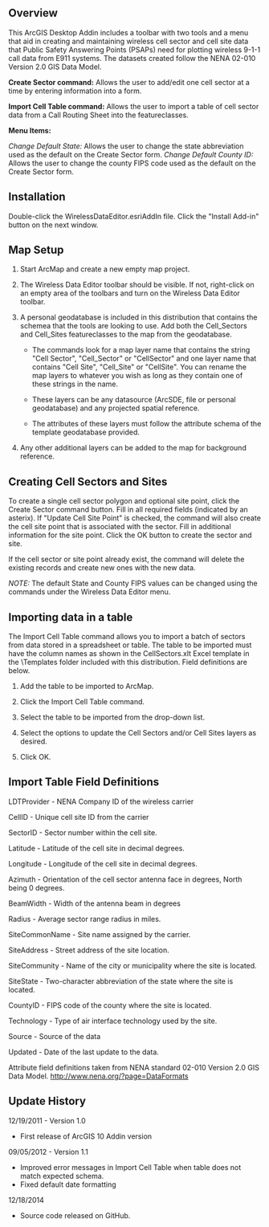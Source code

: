 Overview
------------------------------------------------------------------------------------------------------------------------
This ArcGIS Desktop Addin includes a toolbar with two tools and a menu that aid in creating 
and maintaining wireless cell sector and cell site data that Public Safety Answering Points (PSAPs)
need for plotting wireless 9-1-1 call data from E911 systems. The datasets created follow
the NENA 02-010 Version 2.0 GIS Data Model.

**Create Sector command:** Allows the user to add/edit one cell sector at a time by entering information into a form.

**Import Cell Table command:** Allows the user to import a table of cell sector data from a Call Routing Sheet into the featureclasses.

**Menu Items:** 

_Change Default State:_ Allows the user to change the state abbreviation used as the default on the Create Sector form. 
_Change Default County ID:_ Allows the user to change the county FIPS code used as the default on the Create Sector form.

Installation
-----------------------------------------------------------------------------------------------------------------------
Double-click the WirelessDataEditor.esriAddIn file. Click the "Install Add-in" button on the next window.

Map Setup
-----------------------------------------------------------------------------------------------------------------------
1. Start ArcMap and create a new empty map project.

2. The Wireless Data Editor toolbar should be visible. If not, right-click on an empty area of the
   toolbars and turn on the Wireless Data Editor toolbar.

3. A personal geodatabase is included in this distribution that contains the schemea that the tools are looking to use. Add both the Cell_Sectors and Cell_Sites featureclasses to the map from the geodatabase.
    
	* The commands look for a map layer name that contains the string "Cell Sector", "Cell_Sector" or "CellSector"
      and one layer name that contains "Cell Site", "Cell_Site" or "CellSite". You can rename the map layers to
      whatever you wish as long as they contain one of these strings in the name.

    * These layers can be any datasource (ArcSDE, file or personal geodatabase) and any projected spatial reference. 

	* The attributes of these layers must follow the attribute schema of the template geodatabase provided.

4. Any other additional layers can be added to the map for background reference.


Creating Cell Sectors and Sites
---------------------------------------------------------------------------------------------------------
To create a single cell sector polygon and optional site point, click the Create Sector command button. Fill in
all required fields (indicated by an asterix). If "Update Cell Site Point" is checked, the command will also 
create the cell site point that is associated with the sector. Fill in additional information for the site
point. Click the OK button to create the sector and site.

If the cell sector or site point already exist, the command will delete the existing records and create new ones
with the new data.

_NOTE:_ The default State and County FIPS values can be changed using the commands under the Wireless Data Editor menu.


Importing data in a table
--------------------------------------------------------------------------------------------------------------------
The Import Cell Table command allows you to import a batch of sectors from data stored in a spreadsheet or table. The
table to be imported must have the column names as shown in the CellSectors.xlt Excel template in the \Templates 
folder included with this distribution. Field definitions are below.

1. Add the table to be imported to ArcMap.

2. Click the Import Cell Table command.

3. Select the table to be imported from the drop-down list.

4. Select the options to update the Cell Sectors and/or Cell Sites layers as desired.

5. Click OK.


Import Table Field Definitions
----------------------------------------------------------------------------------------------------------------------
LDTProvider - NENA Company ID of the wireless carrier

CellID - Unique cell site ID from the carrier

SectorID - Sector number within the cell site.

Latitude - Latitude of the cell site in decimal degrees.

Longitude - Longitude of the cell site in decimal degrees.

Azimuth - Orientation of the cell sector antenna face in degrees, North being 0 degrees.

BeamWidth - Width of the antenna beam in degrees

Radius - Average sector range radius in miles.

SiteCommonName - Site name assigned by the carrier.

SiteAddress - Street address of the site location.

SiteCommunity - Name of the city or municipality where the site is located.

SiteState - Two-character abbreviation of the state where the site is located.

CountyID - FIPS code of the county where the site is located.

Technology - Type of air interface technology used by the site.

Source - Source of the data

Updated - Date of the last update to the data.

Attribute field definitions taken from NENA standard 02-010 Version 2.0 GIS Data Model.
http://www.nena.org/?page=DataFormats


Update History
----------------------------------------------------------------------------------------------------------------------
12/19/2011 - Version 1.0
  * First release of ArcGIS 10 Addin version

09/05/2012 - Version 1.1
  * Improved error messages in Import Cell Table when table does not match expected schema.
  * Fixed default date formatting

12/18/2014
  * Source code released on GitHub.